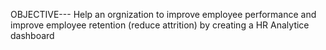 OBJECTIVE---
Help an orgnization to improve employee performance and improve employee retention (reduce attrition) by creating a HR Analytice dashboard 
